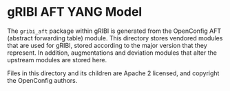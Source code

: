 # gRIBI AFT YANG Model

The `gribi_aft` package within gRIBI is generated from the OpenConfig
AFT (abstract forwarding table) module. This directory stores vendored
modules that are used for gRIBI, stored according to the major version
that they represent. In addition, augmentations and deviation modules
that alter the upstream modules are stored here.

Files in this directory and its children are Apache 2 licensed,
and copyright the OpenConfig authors. 
